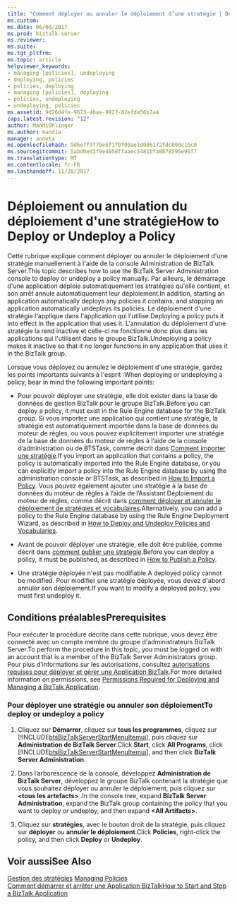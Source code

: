 ```yaml
---
title: "Comment déployer ou annuler le déploiement d’une stratégie | Documents Microsoft"
ms.custom: 
ms.date: 06/08/2017
ms.prod: biztalk-server
ms.reviewer: 
ms.suite: 
ms.tgt_pltfrm: 
ms.topic: article
helpviewer_keywords:
- managing [policies], undeploying
- deploying, policies
- policies, deploying
- managing [policies], deploying
- policies, undeploying
- undeploying, policies
ms.assetid: 9d26d4fe-9673-4baa-9927-02efda56b7a4
caps.latest.revision: "12"
author: MandiOhlinger
ms.author: mandia
manager: anneta
ms.openlocfilehash: 9d6e7f9f70e6f1f0f09ae1d006172fdc00dc1bc0
ms.sourcegitcommit: 5abd0ed3f9e4858ffaaec5481bfa8878595e95f7
ms.translationtype: MT
ms.contentlocale: fr-FR
ms.lasthandoff: 11/28/2017
---
```

# <a name="how-to-deploy-or-undeploy-a-policy"></a><span data-ttu-id="2e1c0-102">Déploiement ou annulation du déploiement d'une stratégie</span><span class="sxs-lookup"><span data-stu-id="2e1c0-102">How to Deploy or Undeploy a Policy</span></span>
<span data-ttu-id="2e1c0-103">Cette rubrique explique comment déployer ou annuler le déploiement d'une stratégie manuellement à l'aide de la console Administration de BizTalk Server.</span><span class="sxs-lookup"><span data-stu-id="2e1c0-103">This topic describes how to use the BizTalk Server Administration console to deploy or undeploy a policy manually.</span></span> <span data-ttu-id="2e1c0-104">Par ailleurs, le démarrage d'une application déploie automatiquement les stratégies qu'elle contient, et son arrêt annule automatiquement leur déploiement.</span><span class="sxs-lookup"><span data-stu-id="2e1c0-104">In addition, starting an application automatically deploys any policies it contains, and stopping an application automatically undeploys its policies.</span></span> <span data-ttu-id="2e1c0-105">Le déploiement d'une stratégie l'applique dans l'application qui l'utilise.</span><span class="sxs-lookup"><span data-stu-id="2e1c0-105">Deploying a policy puts it into effect in the application that uses it.</span></span> <span data-ttu-id="2e1c0-106">L'annulation du déploiement d'une stratégie la rend inactive et celle-ci ne fonctionne donc plus dans les applications qui l'utilisent dans le groupe BizTalk.</span><span class="sxs-lookup"><span data-stu-id="2e1c0-106">Undeploying a policy makes it inactive so that it no longer functions in any application that uses it in the BizTalk group.</span></span>  
  
 <span data-ttu-id="2e1c0-107">Lorsque vous déployez ou annulez le déploiement d'une stratégie, gardez les points importants suivants à l'esprit :</span><span class="sxs-lookup"><span data-stu-id="2e1c0-107">When deploying or undeploying a policy, bear in mind the following important points:</span></span>  
  
-   <span data-ttu-id="2e1c0-108">Pour pouvoir déployer une stratégie, elle doit exister dans la base de données de gestion BizTalk pour le groupe BizTalk.</span><span class="sxs-lookup"><span data-stu-id="2e1c0-108">Before you can deploy a policy, it must exist in the Rule Engine database for the BizTalk group.</span></span> <span data-ttu-id="2e1c0-109">Si vous importez une application qui contient une stratégie, la stratégie est automatiquement importée dans la base de données du moteur de règles, ou vous pouvez explicitement importer une stratégie de la base de données du moteur de règles à l’aide de la console d’administration ou de BTSTask, comme décrit dans [Comment importer une stratégie](../core/how-to-import-a-policy.md).</span><span class="sxs-lookup"><span data-stu-id="2e1c0-109">If you import an application that contains a policy, the policy is automatically imported into the Rule Engine database, or you can explicitly import a policy into the Rule Engine database by using the administration console or BTSTask, as described in [How to Import a Policy](../core/how-to-import-a-policy.md).</span></span> <span data-ttu-id="2e1c0-110">Vous pouvez également ajouter une stratégie à la base de données du moteur de règles à l’aide de l’Assistant Déploiement du moteur de règles, comme décrit dans [comment déployer et annuler le déploiement de stratégies et vocabulaires](../core/how-to-deploy-and-undeploy-policies-and-vocabularies.md).</span><span class="sxs-lookup"><span data-stu-id="2e1c0-110">Alternatively, you can add a policy to the Rule Engine database by using the Rule Engine Deployment Wizard, as described in [How to Deploy and Undeploy Policies and Vocabularies](../core/how-to-deploy-and-undeploy-policies-and-vocabularies.md).</span></span>  
  
-   <span data-ttu-id="2e1c0-111">Avant de pouvoir déployer une stratégie, elle doit être publiée, comme décrit dans [comment publier une stratégie](../core/how-to-publish-a-policy.md).</span><span class="sxs-lookup"><span data-stu-id="2e1c0-111">Before you can deploy a policy, it must be published, as described in [How to Publish a Policy](../core/how-to-publish-a-policy.md).</span></span>  
  
-   <span data-ttu-id="2e1c0-112">Une stratégie déployée n'est pas modifiable.</span><span class="sxs-lookup"><span data-stu-id="2e1c0-112">A deployed policy cannot be modified.</span></span> <span data-ttu-id="2e1c0-113">Pour modifier une stratégie déployée, vous devez d'abord annuler son déploiement.</span><span class="sxs-lookup"><span data-stu-id="2e1c0-113">If you want to modify a deployed policy, you must first undeploy it.</span></span>  
  
## <a name="prerequisites"></a><span data-ttu-id="2e1c0-114">Conditions préalables</span><span class="sxs-lookup"><span data-stu-id="2e1c0-114">Prerequisites</span></span>  
 <span data-ttu-id="2e1c0-115">Pour exécuter la procédure décrite dans cette rubrique, vous devez être connecté avec un compte membre du groupe d'administrateurs BizTalk Server.</span><span class="sxs-lookup"><span data-stu-id="2e1c0-115">To perform the procedure in this topic, you must be logged on with an account that is a member of the BizTalk Server Administrators group.</span></span> <span data-ttu-id="2e1c0-116">Pour plus d’informations sur les autorisations, consultez [autorisations requises pour déployer et gérer une Application BizTalk](../core/permissions-required-for-deploying-and-managing-a-biztalk-application.md).</span><span class="sxs-lookup"><span data-stu-id="2e1c0-116">For more detailed information on permissions, see [Permissions Required for Deploying and Managing a BizTalk Application](../core/permissions-required-for-deploying-and-managing-a-biztalk-application.md).</span></span>  
  
### <a name="to-deploy-or-undeploy-a-policy"></a><span data-ttu-id="2e1c0-117">Pour déployer une stratégie ou annuler son déploiement</span><span class="sxs-lookup"><span data-stu-id="2e1c0-117">To deploy or undeploy a policy</span></span>  
  
1.  <span data-ttu-id="2e1c0-118">Cliquez sur **Démarrer**, cliquez sur **tous les programmes**, cliquez sur [!INCLUDE[btsBizTalkServerStartMenuItemui](../includes/btsbiztalkserverstartmenuitemui-md.md)], puis cliquez sur **Administration de BizTalk Server**.</span><span class="sxs-lookup"><span data-stu-id="2e1c0-118">Click **Start**, click **All Programs**, click [!INCLUDE[btsBizTalkServerStartMenuItemui](../includes/btsbiztalkserverstartmenuitemui-md.md)], and then click **BizTalk Server Administration**.</span></span>  
  
2.  <span data-ttu-id="2e1c0-119">Dans l’arborescence de la console, développez **Administration de BizTalk Server**, développez le groupe BizTalk contenant la stratégie que vous souhaitez déployer ou annuler le déploiement, puis cliquez sur  **\<tous les artefacts\>** .</span><span class="sxs-lookup"><span data-stu-id="2e1c0-119">In the console tree, expand **BizTalk Server Administration**, expand the BizTalk group containing the policy that you want to deploy or undeploy, and then expand **\<All Artifacts\>**.</span></span>  
  
3.  <span data-ttu-id="2e1c0-120">Cliquez sur **stratégies**, avec le bouton droit de la stratégie, puis cliquez sur **déployer** ou **annuler le déploiement**.</span><span class="sxs-lookup"><span data-stu-id="2e1c0-120">Click **Policies**, right-click the policy, and then click **Deploy** or **Undeploy**.</span></span>  
  
## <a name="see-also"></a><span data-ttu-id="2e1c0-121">Voir aussi</span><span class="sxs-lookup"><span data-stu-id="2e1c0-121">See Also</span></span>  
 <span data-ttu-id="2e1c0-122">[Gestion des stratégies](../core/managing-policies.md) </span><span class="sxs-lookup"><span data-stu-id="2e1c0-122">[Managing Policies](../core/managing-policies.md) </span></span>  
 [<span data-ttu-id="2e1c0-123">Comment démarrer et arrêter une Application BizTalk</span><span class="sxs-lookup"><span data-stu-id="2e1c0-123">How to Start and Stop a BizTalk Application</span></span>](../core/how-to-start-and-stop-a-biztalk-application.md)